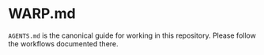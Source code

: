 # WARP.md

`AGENTS.md` is the canonical guide for working in this repository. Please follow the workflows documented there.
